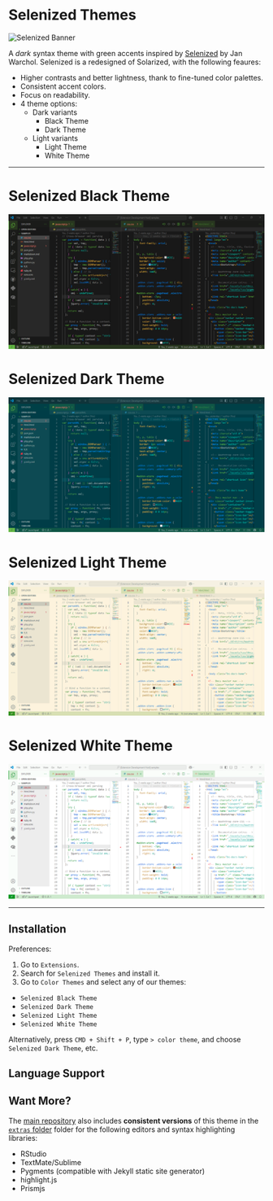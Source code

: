 # Selenized Themes

![Selenized
Banner](https://raw.githubusercontent.com/dieghernan/selenized-theme/main/static/banner.png)

A *dark* syntax theme with green accents inspired by
[Selenized](https://github.com/jan-warchol/selenized/tree/master) by Jan
Warchol. Selenized is a redesigned of Solarized, with the following feaures:

-   Higher contrasts and better lightness, thank to fine-tuned color palettes.
-   Consistent accent colors.
-   Focus on readability.
-   4 theme options:
    -   Dark variants
        -   Black Theme
        -   Dark Theme
    -   Light variants
        -   Light Theme
        -   White Theme

--------------------------------------------------------------------------------

# Selenized Black Theme

![Black](https://raw.githubusercontent.com/dieghernan/selenized-theme/main/static/screenshot-black.png)

# Selenized Dark Theme

![Black](https://raw.githubusercontent.com/dieghernan/selenized-theme/main/static/screenshot-dark.png)

# Selenized Light Theme

![Black](https://raw.githubusercontent.com/dieghernan/selenized-theme/main/static/screenshot-light.png)

# Selenized White Theme

![Black](https://raw.githubusercontent.com/dieghernan/selenized-theme/main/static/screenshot-white.png)

--------------------------------------------------------------------------------

## Installation

Preferences:

1.  Go to `Extensions`.
2.  Search for `Selenized Themes` and install it.
3.  Go to `Color Themes` and select any of our themes:

-   `Selenized Black Theme`
-   `Selenized Dark Theme`
-   `Selenized Light Theme`
-   `Selenized White Theme`

Alternatively, press `CMD + Shift + P`, type `> color theme`, and choose
`Selenized Dark Theme`, etc.

## Language Support

## Want More?

The [main repository](https://github.com/dieghernan/selenized-theme) also
includes **consistent versions** of this theme in the [`extras`
folder](https://github.com/dieghernan/selenized-theme/tree/main/extras) folder
for the following editors and syntax highlighting libraries:

-   RStudio
-   TextMate/Sublime
-   Pygments (compatible with Jekyll static site generator)
-   highlight.js
-   Prismjs
